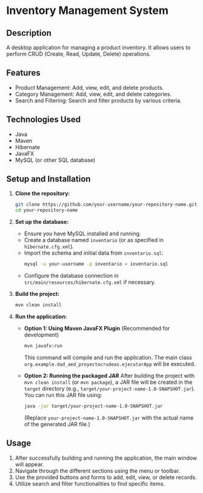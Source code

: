# Inventory Management System

## Description
A desktop application for managing a product inventory. It allows users to perform CRUD (Create, Read, Update, Delete) operations.

## Features
- Product Management: Add, view, edit, and delete products.
- Category Management: Add, view, edit, and delete categories.
- Search and Filtering: Search and filter products by various criteria.

## Technologies Used
- Java
- Maven
- Hibernate
- JavaFX
- MySQL (or other SQL database)

## Setup and Installation

1.  **Clone the repository:**
    ```bash
    git clone https://github.com/your-username/your-repository-name.git
    cd your-repository-name
    ```
2.  **Set up the database:**
    - Ensure you have MySQL installed and running.
    - Create a database named `inventario` (or as specified in `hibernate.cfg.xml`).
    - Import the schema and initial data from `inventario.sql`:
      ```bash
      mysql -u your-username -p inventario < inventario.sql
      ```
    - Configure the database connection in `src/main/resources/hibernate.cfg.xml` if necessary.

3.  **Build the project:**
    ```bash
    mvn clean install
    ```

4.  **Run the application:**
    - **Option 1: Using Maven JavaFX Plugin** (Recommended for development)
      ```bash
      mvn javafx:run
      ```
      This command will compile and run the application. The main class `org.example.dad_aed_proyectocrudeas.ejecutarApp` will be executed.

    - **Option 2: Running the packaged JAR**
      After building the project with `mvn clean install` (or `mvn package`), a JAR file will be created in the `target` directory (e.g., `target/your-project-name-1.0-SNAPSHOT.jar`).
      You can run this JAR file using:
      ```bash
      java -jar target/your-project-name-1.0-SNAPSHOT.jar 
      ```
      (Replace `your-project-name-1.0-SNAPSHOT.jar` with the actual name of the generated JAR file.)

## Usage
1. After successfully building and running the application, the main window will appear.
2. Navigate through the different sections using the menu or toolbar.
3. Use the provided buttons and forms to add, edit, view, or delete records.
4. Utilize search and filter functionalities to find specific items.
